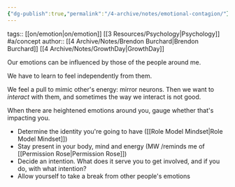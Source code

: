 ```yaml
---
{"dg-publish":true,"permalink":"/4-archive/notes/emotional-contagion/"}
---
```


tags:: [[on/emotion\|on/emotion]] [[3 Resources/Psychology\|Psychology]] #a/concept 
author:: [[4 Archive/Notes/Brendon Burchard\|Brendon Burchard]] [[4 Archive/Notes/GrowthDay\|GrowthDay]]

Our emotions can be influenced by those of the people around me.

We have to learn to feel independently from them.

We feel a pull to mimic other's energy: mirror neurons.
Then we want to *interact* with them, and sometimes the way we interact is not good.

When there are heightened emotions around you, gauge whether that's impacting you.

- Determine the identity you're going to have ([[Role Model Mindset\|Role Model Mindset]])
- Stay present in your body, mind and energy (MW /reminds me of [[Permission Rose\|Permission Rose]])
- Decide an intention. What does it serve you to get involved, and if you do, with what intention?
- Allow yourself to take a break from other people's emotions